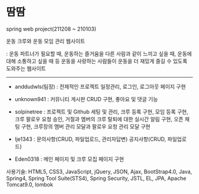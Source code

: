 # 땀땀   
spring web project(211208 ~ 210103)   

운동 크루와 운동 모임 관리 웹사이트

: 운동 파트너가 필요할 때, 운동하는 즐거움을 다른 사람과 같이 느끼고 싶을 때, 운동에 대해 소통하고 싶을 때 등 운동을 사랑하는 사람들이 운동을 더 재밌게 즐길 수 있도록 도와주는 웹사이트
 
*** 
 
  
   * anddudwls(팀장) : 전제적인 프로젝트 일정관리, 로그인, 로그아웃 페이지 구현  
   
   * unknown941 : 커뮤니티 게시판 CRUD 구현, 좋아요 및 댓글 기능 
   
   * solpinetree : 프로젝트 및 Github 세팅 및 관리, 크루 등록 구현, 모임 등록 구현, 크루 팔로우 요청  승인, 거절과 멤버의 크루 탈퇴에 대한 실시간 알림 구현, 오픈 채팅 구현, 크루장의 멤버 관리 모달과 팔로우 요청 관리 모달 구현 
   
   * lje1343 : 문의사항(CRUD, 파일업로드, 관리자답변) 공지사항(CRUD, 파일업로드) 
   
   * Eden0318 : 메인 페이지 및 크루 모집 페이지 구현 
   
   
    
    
 사용기술:
HTML5, CSS3, JavaScript, jQuery, JSON, Ajax, BootStrap4.0, Java, Spring4, Spring Tool Suite(STS4), Spring Security, JSTL, EL, JPA, Apache Tomcat9.0, lombok

